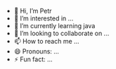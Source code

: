 - 👋 Hi, I’m Petr
- 👀 I’m interested in ...
- 🌱 I’m currently learning java
- 💞️ I’m looking to collaborate on ...
- 📫 How to reach me ...
- 😄 Pronouns: ...
- ⚡ Fun fact: ...

<!---
petrvelcovsky/petrvelcovsky is a ✨ special ✨ repository because its `README.md` (this file) appears on your GitHub profile.
You can click the Preview link to take a look at your changes.
--->
